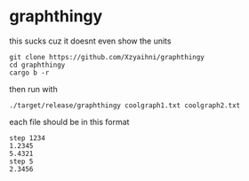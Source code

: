 # graphthingy
this sucks cuz it doesnt even show the units

```
git clone https://github.com/Xzyaihni/graphthingy
cd graphthingy
cargo b -r
```


then run with
```
./target/release/graphthingy coolgraph1.txt coolgraph2.txt
```

each file should be in this format
```
step 1234
1.2345
5.4321
step 5
2.3456
```
